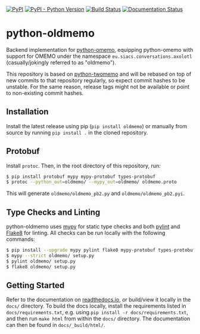 [![PyPI](https://img.shields.io/pypi/v/Oldmemo.svg)](https://pypi.org/project/Oldmemo/)
[![PyPI - Python Version](https://img.shields.io/pypi/pyversions/Oldmemo.svg)](https://pypi.org/project/Oldmemo/)
[![Build Status](https://github.com/Syndace/python-oldmemo/actions/workflows/test-and-publish.yml/badge.svg)](https://github.com/Syndace/python-oldmemo/actions/workflows/test-and-publish.yml)
[![Documentation Status](https://readthedocs.org/projects/python-oldmemo/badge/?version=latest)](https://python-oldmemo.readthedocs.io/)

# python-oldmemo #

Backend implementation for [python-omemo](https://github.com/Syndace/python-omemo), equipping python-omemo with support for OMEMO under the namespace `eu.siacs.conversations.axolotl` (casually/jokingly referred to as "oldmemo").

This repository is based on [python-twomemo](https://github.com/Syndace/python-twomemo) and will be rebased on top of new commits to that repository regularly, so expect commit hashes to be unstable. For the same reason, release tags might not be available or point to non-existing commit hashes.

## Installation ##

Install the latest release using pip (`pip install oldmemo`) or manually from source by running `pip install .` in the cloned repository.

## Protobuf ##

Install `protoc`. Then, in the root directory of this repository, run:

```sh
$ pip install protobuf mypy mypy-protobuf types-protobuf
$ protoc --python_out=oldmemo/ --mypy_out=oldmemo/ oldmemo.proto
```

This will generate `oldmemo/oldmemo_pb2.py` and `oldmemo/oldmemo_pb2.pyi`.

## Type Checks and Linting ##

python-oldmemo uses [mypy](http://mypy-lang.org/) for static type checks and both [pylint](https://pylint.pycqa.org/en/latest/) and [Flake8](https://flake8.pycqa.org/en/latest/) for linting. All checks can be run locally with the following commands:

```sh
$ pip install --upgrade mypy pylint flake8 mypy-protobuf types-protobuf
$ mypy --strict oldmemo/ setup.py
$ pylint oldmemo/ setup.py
$ flake8 oldmemo/ setup.py
```

## Getting Started ##

Refer to the documentation on [readthedocs.io](https://python-oldmemo.readthedocs.io/), or build/view it locally in the `docs/` directory. To build the docs locally, install the requirements listed in `docs/requirements.txt`, e.g. using `pip install -r docs/requirements.txt`, and then run `make html` from within the `docs/` directory. The documentation can then be found in `docs/_build/html/`.
